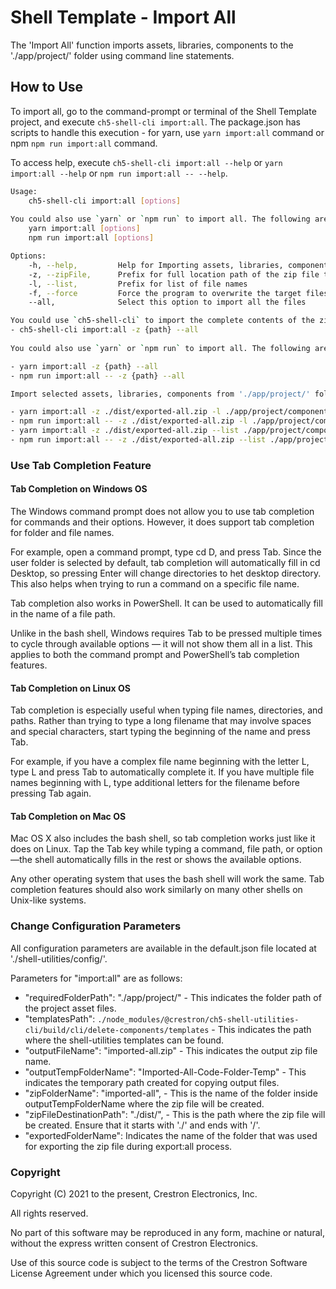 # Shell Template - Import All

The 'Import All' function imports assets, libraries, components to the './app/project/' folder using command line statements.

## How to Use

To import all, go to the command-prompt or terminal of the Shell Template project, and execute `ch5-shell-cli import:all`.
The package.json has scripts to handle this execution - for yarn, use `yarn import:all` command or npm  `npm run import:all` command.

To access help, execute `ch5-shell-cli import:all --help` or `yarn import:all --help` or `npm run import:all -- --help`.

```bash
Usage:
    ch5-shell-cli import:all [options]
    
You could also use `yarn` or `npm run` to import all. The following are the commands:
    yarn import:all [options]
    npm run import:all [options]

Options:
    -h, --help,         Help for Importing assets, libraries, components from the './app/project/' folder
    -z, --zipFile,      Prefix for full location path of the zip file to be imported
    -l, --list,         Prefix for list of file names
    -f, --force         Force the program to overwrite the target files with the source files and avoid any confirmation
    --all,              Select this option to import all the files

You could use `ch5-shell-cli` to import the complete contents of the zip file to './app/project/' folder.
- ch5-shell-cli import:all -z {path} --all
    
You could also use `yarn` or `npm run` to import all. The following are the commands:

- yarn import:all -z {path} --all
- npm run import:all -- -z {path} --all

Import selected assets, libraries, components from './app/project/' folder. In this case, the filenames are mandatory in the command prompt. The filename must follow the complete path starting from './app/project/....'. Only filenames can be provided here (no folder paths). Multiple filenames can be provided in the command prompt. To achieve this, use the following commands

- yarn import:all -z ./dist/exported-all.zip -l ./app/project/components/pages/page1/page1.html ./app/project/assets/scss/_variables.scss
- npm run import:all -- -z ./dist/exported-all.zip -l ./app/project/components/pages/page1/page1.html ./app/project/assets/scss/_variables.scss
- yarn import:all -z ./dist/exported-all.zip --list ./app/project/components/pages/page1/page1.html ./app/project/assets/scss/_variables.scss
- npm run import:all -- -z ./dist/exported-all.zip --list ./app/project/components/pages/page1/page1.html ./app/project/assets/scss/_variables.scss
```

### Use Tab Completion Feature

#### Tab Completion on Windows OS

The Windows command prompt does not allow you to use tab completion for commands and their options. However, it does support tab completion for folder and file names.

For example, open a command prompt, type cd D, and press Tab.  Since the user folder is selected by default, tab completion will automatically fill in cd Desktop, so pressing Enter will change directories to het desktop directory. This also helps when trying to run a command on a specific file name.

Tab completion also works in PowerShell. It can be used to automatically fill in the name of a file path.

Unlike in the bash shell, Windows requires Tab to be pressed multiple times to cycle through available options — it will not show them all in a list. This applies to both the command prompt and PowerShell’s tab completion features.

#### Tab Completion on Linux OS

Tab completion is especially useful when typing file names, directories, and paths. Rather than trying to type a long filename that may involve spaces and special characters, start typing the beginning of the name and press Tab.

For example, if you have a complex file name beginning with the letter L, type L and press Tab to automatically complete it. If you have multiple file names beginning with L, type additional letters for the filename before pressing Tab again.

#### Tab Completion on Mac OS

Mac OS X also includes the bash shell, so tab completion works just like it does on Linux. Tap the Tab key while typing a command, file path, or option—the shell automatically fills in the rest or shows the available options.

Any other operating system that uses the bash shell will work the same. Tab completion features should also work similarly on many other shells on Unix-like systems.

### Change Configuration Parameters

All configuration parameters are available in the default.json file located at './shell-utilities/config/'.

Parameters for "import:all" are as follows:

- "requiredFolderPath": "./app/project/" - This indicates the folder path of the project asset files.
- "templatesPath": `./node_modules/@crestron/ch5-shell-utilities-cli/build/cli/delete-components/templates` - This indicates the path where  the shell-utilities templates can be found.
- "outputFileName": "imported-all.zip" - This indicates the output zip file name.
- "outputTempFolderName": "Imported-All-Code-Folder-Temp" - This indicates the temporary path created for copying output files.
- "zipFolderName": "imported-all", - This is the name of the folder inside outputTempFolderName where the zip file will be created.
- "zipFileDestinationPath": "./dist/", - This is the path where the zip file will be created. Ensure that it starts with './' and ends with '/'.
- "exportedFolderName": Indicates the name of the folder that was used for exporting the zip file during export:all process.

### Copyright

Copyright (C) 2021 to the present, Crestron Electronics, Inc.

All rights reserved.

No part of this software may be reproduced in any form, machine
or natural, without the express written consent of Crestron Electronics.

Use of this source code is subject to the terms of the Crestron Software License Agreement
under which you licensed this source code.
